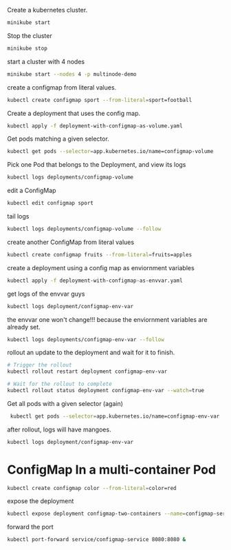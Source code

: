 Create a kubernetes cluster.

```bash
minikube start
```

Stop the cluster
```bash
minikube stop
```

start a cluster with 4 nodes
```bash
minikube start --nodes 4 -p multinode-demo
```

create a configmap from literal values. 
```bash
kubectl create configmap sport --from-literal=sport=football
```

Create a deployment that uses the config map.
```bash
kubectl apply -f deployment-with-configmap-as-volume.yaml
```

Get pods matching a given selector.
```bash
kubectl get pods --selector=app.kubernetes.io/name=configmap-volume
```

Pick one Pod that belongs to the Deployment, and view its logs
```bash
kubectl logs deployments/configmap-volume
```
edit a ConfigMap
```bash
kubectl edit configmap sport
```

tail logs
```bash
kubectl logs deployments/configmap-volume --follow
```
create another ConfigMap from literal values
```bash
kubectl create configmap fruits --from-literal=fruits=apples
```

create a deployment using a config map as enviornment variables
```bash
kubectl apply -f deployment-with-configmap-as-envvar.yaml
```

get logs of the envvar guys
```bash
kubectl logs deployment/configmap-env-var
```

the envvar one won't change!!!  because the enviornment variables are already set.
```bash
kubectl logs deployments/configmap-env-var --follow
```
rollout an update to the deployment and wait for it to finish.
```bash
# Trigger the rollout
kubectl rollout restart deployment configmap-env-var

# Wait for the rollout to complete
kubectl rollout status deployment configmap-env-var --watch=true
```

Get all pods with a given selector (again)
```bash
 kubectl get pods --selector=app.kubernetes.io/name=configmap-env-var
```

after rollout, logs will have mangoes.
```bash
kubectl logs deployment/configmap-env-var
```

# ConfigMap In a multi-container Pod
```bash
kubectl create configmap color --from-literal=color=red
```

expose the deployment 
```bash
kubectl expose deployment configmap-two-containers --name=configmap-service --port=8080 --target-port=80
```

forward the port
```bash
kubectl port-forward service/configmap-service 8080:8080 &
```